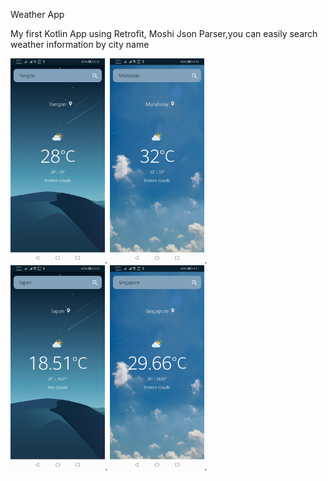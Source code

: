 Weather App 

<p>My first Kotlin App using Retrofit, Moshi Json Parser,you can easily search weather information by city name</p>

<img src="/screenshots/a.jpg" width="30%">.  <img src="/screenshots/c.jpg" width="30%">.  
<img src="/screenshots/b.jpg" width="30%">.  <img src="/screenshots/d.jpg" width="30%">.
